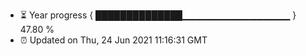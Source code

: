 - ⏳ Year progress { ██████████████▁▁▁▁▁▁▁▁▁▁▁▁▁▁▁▁ } 47.80 %
- ⏰ Updated on Thu, 24 Jun 2021 11:16:31 GMT

